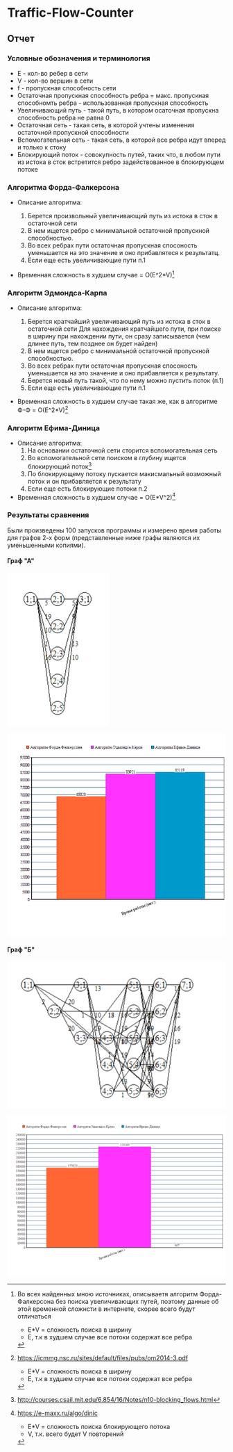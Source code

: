 # Traffic-Flow-Counter

##	Отчет

###	Условные обозначения и терминология

- E \- кол-во ребер в сети
- V \- кол-во вершин в сети
- f \- пропускная способность сети
- Остаточная пропускная способность ребра = макс. пропускная способномть ребра - использованная пропускная способность
- Увеличивающий путь - такой путь, в котором осаточная пропускна способность ребра не равна 0
- Остаточная сеть - такая сеть, в которой учтены изменения остаточной пропускной способности
- Вспомогательная сеть - такая сеть, в которой все ребра идут вперед и только к стоку 
- Блокирующий поток - совокупность путей, таких что, в любом пути из истока в сток встретится ребро задействованное в блокирующем потоке 

### Алгоритма Форда-Фалкерсона

- Описание алгоритма:
	1. Берется произвольный увеличивающий путь из истока в сток в остаточной сети
	2. В нем ищется ребро с минимальной остаточной пропускной способностью.
	3. Во всех ребрах пути остаточная пропускная спосоность уменьшается на это значение и оно прибавлятеся к результатц.
	5. Если еще есть увеличивающие пути п.1
	
- Временная сложность в худшем случае = O(E^2*V)[^1]

###	Алгоритм Эдмондса-Карпа

- Описание алгоритма:
	1. Берется кратчайший увеличивающий путь из истока в сток в остаточной сети 
	Для нахождения кратчайшего пути, при поиске в ширину при нахождении пути,	он сразу записывается (чем длинее путь, тем позднее он будет найден)
	2. В нем ищется ребро с минимальной остаточной пропускной способностью.
	3. Во всех ребрах пути остаточная пропускная спосоность уменьшается на это значение и оно прибавляется к результату.
	4. Берется новый путь такой, что по нему можно пустить поток (п.1)
	5. Если еще есть увеличивающие пути п.1
	
- Временная сложность в худшем случае такая же, как в алгоритме Ф-Ф = O(E^2*V)[^2]

###	Алгоритм Ефима-Диница

- Описание алгоритма:
	1. На основании остаточной сети сторится вспомогательная сеть
	2. Во вспомогательной сети поиском в глубину ищется блокирующий поток[^3]	
    3. По блокирующему потоку пускается макисмальный возможный поток и он прибавляется к результату
    4. Если еще есть блокирующие потоки п.2
- Временная сложность в худшем случае = O(E*V^2)[^4]

###	Результаты сравнения

Были произведены 100 запусков программы  и измерено время работы для графов 2-х форм (представленные ниже графы являются их уменьшенными копиями).

#### Граф "А"

![Graph-A](https://github.com/MkSerdyuk/Traffic-Flow-Counter/blob/Ephim-Dinic-Algorithm/Graph-A.png) 

![Время работы](https://github.com/MkSerdyuk/Traffic-Flow-Counter/blob/Ephim-Dinic-Algorithm/RESULTS2.png)

#### Граф "Б"

![Graph-B](https://github.com/MkSerdyuk/Traffic-Flow-Counter/blob/Ephim-Dinic-Algorithm/Graph-B.png) 

![Время работы](https://github.com/MkSerdyuk/Traffic-Flow-Counter/blob/Ephim-Dinic-Algorithm/RESULTS.png)

[^1]: Во всех найденных мною источниках, описываетя алгоритм Форда-Фалкерсона без поиска увеличивающих путей, 
поэтому данные об этой временной сложнсти в интернете, скорее всего будут отличаться  
	
	-  E*V = сложность поиска в ширину
	-  E, т.к в худшем случае все потоки содержат все ребра

[^2]: <https://icmmg.nsc.ru/sites/default/files/pubs/om2014-3.pdf>
	
	-  E*V = сложность поиска в ширину
	-  E, т.к в худшем случае все потоки содержат все ребра
	
[^3]: <http://courses.csail.mit.edu/6.854/16/Notes/n10-blocking_flows.html>

[^4]: <https://e-maxx.ru/algo/dinic>
	
	-  E*V = сложность поиска блокирующего потока
	-  V, т.к. всего будет V повторений
	
	